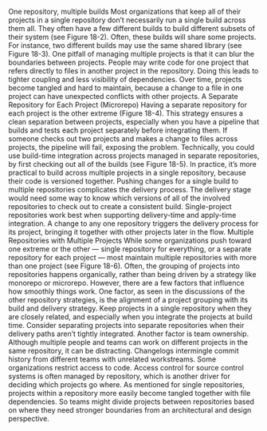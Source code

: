 One repository, multiple builds Most organizations that keep all of their projects in a single repository don’t necessarily run a single build across them all. They often have a few different builds to build different subsets of their system (see Figure 18-2).
Often, these builds will share some projects. For instance, two different builds may use the same shared library (see Figure 18-3).
One pitfall of managing multiple projects is that it can blur the boundaries between projects. People may write code for one project that refers directly to files in another project in the repository. Doing this leads to tighter coupling and less visibility of dependencies. Over time, projects become tangled and hard to maintain, because a change to a file in one project can have unexpected conflicts with other projects. A Separate Repository for Each Project (Microrepo) Having a separate repository for each project is the other extreme (Figure 18-4).
This strategy ensures a clean separation between projects, especially when you have a pipeline that builds and tests each project separately before integrating them. If someone checks out two projects and makes a change to files across projects, the pipeline will fail, exposing the problem. Technically, you could use build-time integration across projects managed in separate repositories, by first checking out all of the builds (see Figure 18-5).
In practice, it’s more practical to build across multiple projects in a single repository, because their code is versioned together. Pushing changes for a single build to multiple repositories complicates the delivery
process. The delivery stage would need some way to know which versions of all of the involved repositories to check out to create a consistent build. Single-project repositories work best when supporting delivery-time and apply-time integration. A change to any one repository triggers the delivery process for its project, bringing it together with other projects later in the flow. Multiple Repositories with Multiple Projects While some organizations push toward one extreme or the other — single repository for everything, or a separate repository for each project — most maintain multiple repositories with more than one project (see Figure 18-6).
Often, the grouping of projects into repositories happens organically, rather than being driven by a strategy like monorepo or microrepo. However, there are a few factors that influence how smoothly things work.
One factor, as seen in the discussions of the other repository strategies, is the alignment of a project grouping with its build and delivery strategy. Keep projects in a single repository when they are closely related, and especially when you integrate the projects at build time. Consider separating projects into separate repositories when their delivery paths aren’t tightly integrated. Another factor is team ownership. Although multiple people and teams can work on different projects in the same repository, it can be distracting. Changelogs intermingle commit history from different teams with unrelated workstreams. Some organizations restrict access to code. Access control for source control systems is often managed by repository, which is another driver for deciding which projects go where. As mentioned for single repositories, projects within a repository more easily become tangled together with file dependencies. So teams might divide projects between repositories based on where they need stronger boundaries from an architectural and design perspective.

